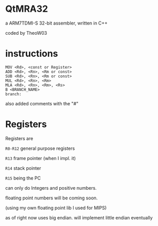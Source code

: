 # QtMRA32

a ARM7TDMI-S 32-bit assembler, written in C++

coded by TheoW03

# instructions

```
MOV <Rd>, <const or Register>
ADD <Rd>, <Rn>, <Rm or const>
SUB <Rd>, <Rn>, <Rm or const>
MUL <Rd>, <Rn>, <Rm>
MLA <Rd>, <Rn>, <Rm>, <Rs>
B <BRANCH_NAME>
branch: 
```
also added comments with the "#" 

# Registers

Registers are 

``R0-R12`` general purpose registers 

``R13`` frame pointer (when I impl. it)

``R14`` stack pointer

``R15`` being the PC


can only do Integers and positive numbers.

floating point numbers will be coming soon.

(using my own floating point lib I used for MIPS)

as of right now uses big endian. will implement little endian eventually
